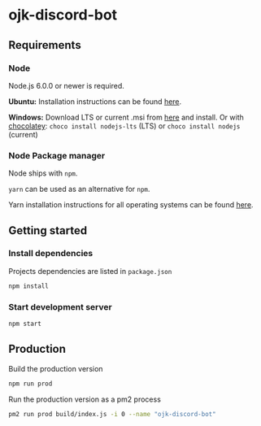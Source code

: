 # ojk-discord-bot


## Requirements


### Node

Node.js 6.0.0 or newer is required.

**Ubuntu:** Installation instructions can be found [here](https://nodejs.org/en/download/package-manager/#debian-and-ubuntu-based-linux-distributions).

**Windows:** Download LTS or current .msi from [here](https://nodejs.org/en/download/) and install. Or with [chocolatey](https://chocolatey.org/): `choco install nodejs-lts` (LTS) or `choco install nodejs` (current)


### Node Package manager

Node ships with `npm`.

`yarn` can be used as an alternative for `npm`.

Yarn installation instructions for all operating systems can be found [here](https://yarnpkg.com/lang/en/docs/install/).


## Getting started

### Install dependencies

Projects dependencies are listed in `package.json`

```bash
npm install
```

### Start development server

```bash
npm start
```


## Production

Build the production version
```bash
npm run prod
```

Run the production version as a pm2 process
```bash
pm2 run prod build/index.js -i 0 --name "ojk-discord-bot"
```